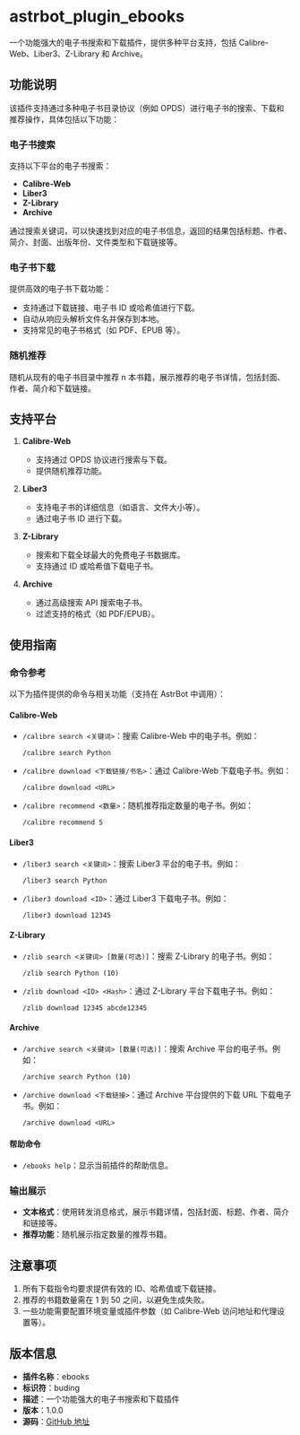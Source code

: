 # astrbot_plugin_ebooks

一个功能强大的电子书搜索和下载插件，提供多种平台支持，包括 Calibre-Web、Liber3、Z-Library 和 Archive。

## 功能说明

该插件支持通过多种电子书目录协议（例如 OPDS）进行电子书的搜索、下载和推荐操作，具体包括以下功能：

### 电子书搜索

支持以下平台的电子书搜索：

- **Calibre-Web**
- **Liber3**
- **Z-Library**
- **Archive**

通过搜索关键词，可以快速找到对应的电子书信息，返回的结果包括标题、作者、简介、封面、出版年份、文件类型和下载链接等。

### 电子书下载

提供高效的电子书下载功能：

- 支持通过下载链接、电子书 ID 或哈希值进行下载。
- 自动从响应头解析文件名并保存到本地。
- 支持常见的电子书格式（如 PDF、EPUB 等）。

### 随机推荐

随机从现有的电子书目录中推荐 n 本书籍，展示推荐的电子书详情，包括封面、作者、简介和下载链接。

## 支持平台

1. **Calibre-Web**
    - 支持通过 OPDS 协议进行搜索与下载。
    - 提供随机推荐功能。

2. **Liber3**
    - 支持电子书的详细信息（如语言、文件大小等）。
    - 通过电子书 ID 进行下载。

3. **Z-Library**
    - 搜索和下载全球最大的免费电子书数据库。
    - 支持通过 ID 或哈希值下载电子书。

4. **Archive**
    - 通过高级搜索 API 搜索电子书。
    - 过滤支持的格式（如 PDF/EPUB）。

## 使用指南

### 命令参考

以下为插件提供的命令与相关功能（支持在 AstrBot 中调用）：

#### **Calibre-Web**

- `/calibre search <关键词>`：搜索 Calibre-Web 中的电子书。例如：
  ```
  /calibre search Python
  ```

- `/calibre download <下载链接/书名>`：通过 Calibre-Web 下载电子书。例如：
  ```
  /calibre download <URL>
  ```

- `/calibre recommend <数量>`：随机推荐指定数量的电子书。例如：
  ```
  /calibre recommend 5
  ```

#### **Liber3**

- `/liber3 search <关键词>`：搜索 Liber3 平台的电子书。例如：
  ```
  /liber3 search Python
  ```

- `/liber3 download <ID>`：通过 Liber3 下载电子书。例如：
  ```
  /liber3 download 12345
  ```

#### **Z-Library**

- `/zlib search <关键词> [数量(可选)]`：搜索 Z-Library 的电子书。例如：
  ```
  /zlib search Python (10)
  ```

- `/zlib download <ID> <Hash>`：通过 Z-Library 平台下载电子书。例如：
  ```
  /zlib download 12345 abcde12345
  ```

#### **Archive**

- `/archive search <关键词> [数量(可选)]`：搜索 Archive 平台的电子书。例如：
  ```
  /archive search Python (10)
  ```

- `/archive download <下载链接>`：通过 Archive 平台提供的下载 URL 下载电子书。例如：
  ```
  /archive download <URL>
  ```

#### 帮助命令

- `/ebooks help`：显示当前插件的帮助信息。

### 输出展示

- **文本格式**：使用转发消息格式，展示书籍详情，包括封面、标题、作者、简介和链接等。
- **推荐功能**：随机展示指定数量的推荐书籍。

## 注意事项

1. 所有下载指令均要求提供有效的 ID、哈希值或下载链接。
2. 推荐的书籍数量需在 1 到 50 之间，以避免生成失败。
3. 一些功能需要配置环境变量或插件参数（如 Calibre-Web 访问地址和代理设置等）。

## 版本信息

- **插件名称**：ebooks
- **标识符**：buding
- **描述**：一个功能强大的电子书搜索和下载插件
- **版本**：1.0.0
- **源码**：[GitHub 地址](https://github.com/zouyonghe/astrbot_plugin_ebooks)
